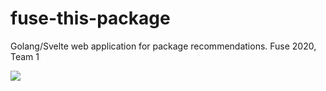 # fuse-this-package
Golang/Svelte web application for package recommendations. Fuse 2020, Team 1

![](https://github.com/tikal-fuseday/fuse-this-package/blob/master/Screen%20Shot%202020-02-19%20at%2012.16.15.png)
